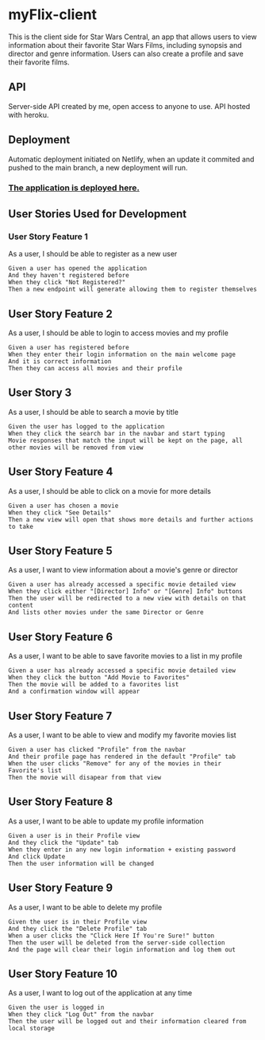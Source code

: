 # myFlix-client
This is the client side for Star Wars Central, an app that allows users to view information about their favorite Star Wars Films, including synopsis and director and genre information. Users can also create a profile and save their favorite films.

## API
Server-side API created by me, open access to anyone to use. API hosted with heroku.

## Deployment
Automatic deployment initiated on Netlify, when an update it commited and pushed to the main branch, a new deployment will run.

### [The application is deployed here.](https://starwarscentral.netlify.app/)

## User Stories Used for Development

### User Story Feature 1
As a user, I should be able to register as a new user

```
Given a user has opened the application
And they haven't registered before
When they click "Not Registered?"
Then a new endpoint will generate allowing them to register themselves
```

## User Story Feature 2
As a user, I should be able to login to access movies and my profile

```
Given a user has registered before
When they enter their login information on the main welcome page
And it is correct information
Then they can access all movies and their profile
```

## User Story 3
As a user, I should be able to search a movie by title

```
Given the user has logged to the application
When they click the search bar in the navbar and start typing
Movie responses that match the input will be kept on the page, all other movies will be removed from view
```

## User Story Feature 4
As a user, I should be able to click on a movie for more details

```
Given a user has chosen a movie
When they click "See Details"
Then a new view will open that shows more details and further actions to take
```

## User Story Feature 5
As a user, I want to view information about a movie's genre or director

```
Given a user has already accessed a specific movie detailed view
When they click either "[Director] Info" or "[Genre] Info" buttons
Then the user will be redirected to a new view with details on that content
And lists other movies under the same Director or Genre
```

## User Story Feature 6
As a user, I want to be able to save favorite movies to a list in my profile

```
Given a user has already accessed a specific movie detailed view
When they click the button "Add Movie to Favorites"
Then the movie will be added to a favorites list
And a confirmation window will appear
```

## User Story Feature 7
As a user, I want to be able to view and modify my favorite movies list

```
Given a user has clicked "Profile" from the navbar
And their profile page has rendered in the default "Profile" tab
When the user clicks "Remove" for any of the movies in their Favorite's list
Then the movie will disapear from that view
```

## User Story Feature 8
As a user, I want to be able to update my profile information

```
Given a user is in their Profile view
And they click the "Update" tab 
When they enter in any new login information + existing password
And click Update
Then the user information will be changed
```

## User Story Feature 9
As a user, I want to be able to delete my profile

```
Given the user is in their Profile view
And they click the "Delete Profile" tab
When a user clicks the "Click Here If You're Sure!" button
Then the user will be deleted from the server-side collection
And the page will clear their login information and log them out
```

## User Story Feature 10
As a user, I want to log out of the application at any time

```
Given the user is logged in
When they click "Log Out" from the navbar
Then the user will be logged out and their information cleared from local storage
```


